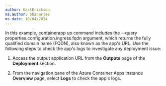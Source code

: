 ```yaml
---
author: KarlErickson
ms.author: bbanerjee
ms.date: 10/04/2024
---
```


In this example, containerapp up command includes the --query properties.configuration.ingress.fqdn argument, which returns the fully qualified domain name (FQDN), also known as the app's URL. Use the following steps to check the app's logs to investigate any deployment issue:

1. Access the output application URL from the **Outputs** page of the **Deployment** section.

1. From the navigation pane of the Azure Container Apps instance **Overview** page, select **Logs** to check the app's logs.
